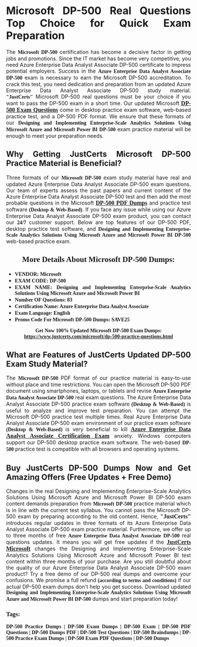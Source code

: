 <h1 style="text-align: justify;"><strong>Microsoft DP-500 Real Questions Top Choice for Quick Exam Preparation</strong></h1>

<p style="text-align: justify;">The <span style="font-family:Georgia,serif;"><strong>Microsoft DP-500</strong></span> certification has become a decisive factor in getting jobs and promotions. Since the IT market has become very competitive, you need Azure Enterprise Data Analyst Associate DP-500 certificate to impress potential employers. Success in the <span style="font-family:Georgia,serif;"><strong>Azure Enterprise Data Analyst Associate DP-500</strong></span> exam is necessary to earn the Microsoft DP-500 accreditation. To crack this test, you need dedication and preparation from an updated Azure Enterprise Data Analyst Associate DP-500 study material. <span style="font-size:14px;"><span style="font-family:Georgia,serif;"><strong>"JustCerts"</strong></span></span> Microsoft DP-500 real questions must be your choice if you want to pass the DP-500 exam in a short time. Our updated Microsoft <a href="https://www.justcerts.com/microsoft/dp-500-practice-questions.html"><span style="font-size:16px;"><span style="font-family:Georgia,serif;"><strong>DP-500 Exam Questions</strong></span></span></a> come in desktop practice exam software, web-based practice test, and a DP-500 PDF format. We ensure that these formats of our <span style="font-family:Georgia,serif;"><strong>Designing and Implementing Enterprise-Scale Analytics Solutions Using Microsoft Azure and Microsoft Power BI DP-500</strong></span> exam practice material will be enough to meet your preparation needs.</p>

<h2 style="text-align: justify;"><strong>Why Getting JustCerts Microsoft DP-500 Practice Material is Beneficial?</strong></h2>

<p style="text-align: justify;">Three formats of our <span style="font-family:Georgia,serif;"><strong>Microsoft DP-500</strong></span> exam study material have real and updated Azure Enterprise Data Analyst Associate DP-500 exam questions. Our team of experts assess the past papers and current content of the Azure Enterprise Data Analyst Associate DP-500 test and then add the most probable questions in the Microsoft <a href="https://www.justcerts.com/microsoft/dp-500-practice-questions.html"><span style="font-size:16px;"><span style="font-family:Georgia,serif;"><strong>DP-500 PDF Dumps</strong></span></span></a> and practice test software <span style="font-family:Georgia,serif;"><strong>(Desktop & Web-Based)</strong></span>. If you face any issue while using our Azure Enterprise Data Analyst Associate DP-500 exam product, you can contact our <span style="font-family:Georgia,serif;"><strong>24/7</strong></span> customer support. Below are top features of our DP-500 PDF, desktop practice test software, and <span style="font-family:Georgia,serif;"><strong>Designing and Implementing Enterprise-Scale Analytics Solutions Using Microsoft Azure and Microsoft Power BI DP-500</strong></span> web-based practice exam.</p>

<h2 style="text-align: center;"><strong><span style="font-family:Georgia,serif;">More Details About Microsoft DP-500 Dumps:</span></strong></h2>

<ul>
	<li style="text-align: justify;"><span style="font-size:14px;"><span style="font-family:Georgia,serif;"><strong>VENDOR: Microsoft</strong></span></span></li>
	<li style="text-align: justify;"><span style="font-size:14px;"><span style="font-family:Georgia,serif;"><strong>EXAM CODE: DP-500</strong></span></span></li>
	<li style="text-align: justify;"><span style="font-size:14px;"><span style="font-family:Georgia,serif;"><strong>EXAM NAME: Designing and Implementing Enterprise-Scale Analytics Solutions Using Microsoft Azure and Microsoft Power BI</strong></span></span></li>
	<li style="text-align: justify;"><span style="font-size:14px;"><span style="font-family:Georgia,serif;"><strong>Number OF Questions: 83</strong></span></span></li>
	<li style="text-align: justify;"><span style="font-size:14px;"><span style="font-family:Georgia,serif;"><strong>Certification Name: Azure Enterprise Data Analyst Associate</strong></span></span></li>
	<li style="text-align: justify;"><span style="font-size:14px;"><span style="font-family:Georgia,serif;"><strong>Exam Language: English</strong></span></span></li>
	<li style="text-align: justify;"><span style="font-size:14px;"><span style="font-family:Georgia,serif;"><strong>Promo Code For Microsoft DP-500 Dumps: SAVE25</strong></span></span></li>
</ul>

<p style="text-align: center;"><strong><span style="font-family:Georgia,serif;"><span style="font-size:14px;">Get Now 100% Updated Microsoft DP-500 Exam Dumps:</span> <a href="https://www.justcerts.com/microsoft/dp-500-practice-questions.html">https://www.justcerts.com/microsoft/dp-500-practice-questions.html</a></span></strong></p>

<h2 style="text-align: justify;"><strong>What are Features of JustCerts Updated DP-500 Exam Study Material?</strong></h2>

<p style="text-align: justify;">The <span style="font-family:Georgia,serif;"><strong>Microsoft DP-500</strong></span> PDF format of our practice material is easy-to-use without place and time restrictions. You can open the Microsoft DP-500 PDF document using smartphones, laptops, or tablets and revise <span style="font-family:Georgia,serif;"><strong>Azure Enterprise Data Analyst Associate DP-500</strong></span> real exam questions. The Azure Enterprise Data Analyst Associate DP-500 practice exam software <span style="font-family:Georgia,serif;"><strong>(Desktop & Web-Based)</strong></span> is useful to analyze and improve test preparation. You can attempt the Microsoft DP-500 practice test multiple times. Real Azure Enterprise Data Analyst Associate DP-500 exam environment of our practice exam software <span style="font-family:Georgia,serif;"><strong>(Desktop & Web-Based)</strong></span> is very beneficial to kill <a href="https://www.justcerts.com/microsoft/azure-enterprise-data-analyst-associate-certification-exams.html"><span style="font-size:16px;"><span style="font-family:Georgia,serif;"><strong>Azure Enterprise Data Analyst Associate Certification Exam</strong></span></span></a> anxiety. Windows computers support our DP-500 desktop practice exam software. The web-based <span style="font-family:Georgia,serif;"><strong>DP-500 </strong></span> practice test is compatible with all browsers and operating systems.</p>

<h2 style="text-align: justify;"><strong>Buy JustCerts DP-500 Dumps Now and Get Amazing Offers (Free Updates + Free Demo)</strong></h2>

<p style="text-align: justify;">Changes in the real Designing and Implementing Enterprise-Scale Analytics Solutions Using Microsoft Azure and Microsoft Power BI DP-500 exam content demands preparation from <span style="font-family:Georgia,serif;"><strong>Microsoft DP-500</strong></span> practice material which is in line with the current test syllabus. You cannot pass the Microsoft DP-500 exam by preparing according to the old content. Hence, <span style="font-size:16px;"><span style="font-family:Georgia,serif;"><strong>"JustCerts"</strong></span></span> introduces regular updates in three formats of its Azure Enterprise Data Analyst Associate DP-500 exam practice material. Furthermore, we offer up to three months of free <span style="font-family:Georgia,serif;"><strong>Azure Enterprise Data Analyst Associate DP-500 </strong></span>real questions updates. It means you will get free updates if the <a href="https://www.justcerts.com/microsoft-certification-exams.html"><span style="font-size:16px;"><span style="font-family:Georgia,serif;"><strong>JustCerts Microsoft</strong></span></span></a> changes the Designing and Implementing Enterprise-Scale Analytics Solutions Using Microsoft Azure and Microsoft Power BI test content within three months of your purchase. Are you still doubtful about the quality of our Azure Enterprise Data Analyst Associate DP-500 exam product? Try a free demo of our DP-500 real dumps and overcome your confusions. We promise a full refund <span style="font-family:Georgia,serif;"><strong>(according to terms and conditions)</strong></span> if our actual DP-500 exam dumps don't help you get success. Download updated <span style="font-family:Georgia,serif;"><strong>Designing and Implementing Enterprise-Scale Analytics Solutions Using Microsoft Azure and Microsoft Power BI DP-500</strong></span> dumps and start preparation today!</p>

<h3 style="text-align: justify;"><span style="font-family:Georgia,serif;"><strong>Tags:</strong></span></h3>

<p style="text-align: justify;"><span style="font-family:Georgia,serif;"><strong>DP-500 Practice Dumps | DP-500 Exam Dumps | DP-500 Exam | DP-500 PDF Questions | DP-500 Dumps PDF | DP-500 Test Questions | DP-500 Braindumps | DP-500 Practice Exam Dumps | DP-500 Exam PDF Questions | DP-500 Dumps</strong></span></p>
